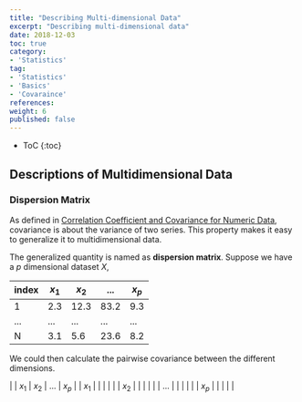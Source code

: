 ```yaml
---
title: "Describing Multi-dimensional Data"
excerpt: "Describing multi-dimensional data"
date: 2018-12-03
toc: true
category:
- 'Statistics'
tag:
- 'Statistics'
- 'Basics'
- 'Covaraince'
references:
weight: 6
published: false
---
```


* ToC
{:toc}

## Descriptions of Multidimensional Data

### Dispersion Matrix

As defined in [Correlation Coefficient and Covariance for Numeric Data](../correlation-coefficient), covariance is about the variance of two series. This property makes it easy to generalize it to multidimensional data.

The generalized quantity is named as **dispersion matrix**. Suppose we have a $p$ dimensional dataset $X$,



| index | $x_1$ |  $x_2$ | ... | $x_p$ |
|--|--|--|--|--|
| 1 |  2.3 | 12.3 | 83.2 | 9.3 |
| ... |  ... | ... | ... | ... |
| N |  3.1 | 5.6 | 23.6 | 8.2 |

We could then calculate the pairwise covariance between the different dimensions. 

| | $x_1$ |  $x_2$ | ... | $x_p$ |
| $x_1$ |   |  |  | |
| $x_2$ | | | | |
| ... | | | | |
| $x_p$ | | | | |


